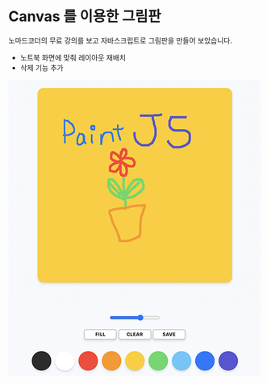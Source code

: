 # Canvas 를 이용한 그림판 
노마드코더의 무료 강의를 보고 자바스크립트로 그림판을 만들어 보았습니다. 
* 노트북 화면에 맞춰 레이아웃 재배치
* 삭제 기능 추가 


![스크린샷](paintjs_screenshot.png)
